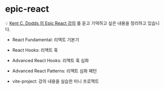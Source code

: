 # epic-react

💡 [Kent C. Dodds 의 Epic React 강의](https://epicreact.dev) 를 듣고 기억하고 싶은 내용을 정리하고 있습니다.  

- React Fundamental: 리액트 기본기
- React Hooks: 리액트 훅
- Advanced React Hooks: 리액트 훅 심화
- Advanced React Patterns: 리액트 심화 패턴

- vite-project: 강의 내용을 실습한 미니 프로젝트
